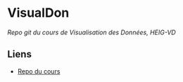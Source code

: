 # VisualDon
_Repo git du cours de Visualisation des Données, HEIG-VD_

## Liens

- [Repo du cours](https://github.com/idris-maps/heig-datavis-2021/tree/master/20210226)